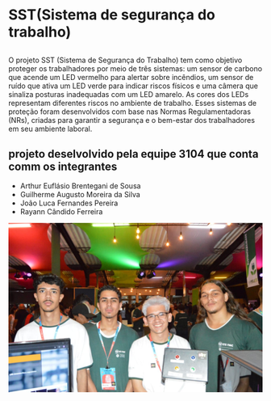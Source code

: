 # SST(Sistema de segurança do trabalho)

##
 O projeto SST (Sistema de Segurança do Trabalho) tem como objetivo proteger os trabalhadores por meio de três sistemas: um sensor de carbono que acende um LED vermelho para alertar sobre incêndios, um sensor de ruído que ativa um LED verde para indicar riscos físicos e uma câmera que sinaliza posturas inadequadas com um LED amarelo. As cores dos LEDs representam diferentes riscos no ambiente de trabalho. Esses sistemas de proteção foram desenvolvidos com base nas Normas Regulamentadoras (NRs), criadas para garantir a segurança e o bem-estar dos trabalhadores em seu ambiente laboral.

## projeto deselvolvido pela equipe 3104 que conta comm os integrantes
- Arthur Euflásio Brentegani de Sousa
- Guilherme Augusto Moreira da Silva
-  João Luca Fernandes Pereira
- Rayann Cândido Ferreira 

![imagem dos integrates na feira](imagem/pj.jpg "Equipe apresentando o projeto no dia da feira")
